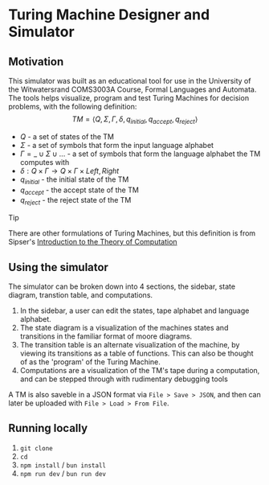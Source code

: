 # Turing Machine Designer and Simulator

## Motivation

This simulator was built as an educational tool for use in the University of the Witwatersrand COMS3003A Course, Formal Languages and Automata.
The tools helps visualize, program and test Turing Machines for decision problems, with the following definition:
$$
	TM = \left< Q, \Sigma, \Gamma, \delta, q_{initial}, q_{accept}, q_{reject} \right>
$$

* $Q$ - a set of states of the TM
* $\Sigma$ - a set of symbols that form the input language alphabet
* $\Gamma = {\_} \cup \Sigma \cup ...$ - a set of symbols that form the language alphabet the TM computes with
* $\delta: Q \times \Gamma \rightarrow Q \times \Gamma \times {Left, Right}$
* $q_{initial}$ - the initial state of the TM
* $q_{accept}$ - the accept state of the TM
* $q_{reject}$ - the reject state of the TM

> [!TIP]
> There are other formulations of Turing Machines, but this definition is from Sipser's [Introduction to the Theory of Computation](https://www.amazon.com/Introduction-Theory-Computation-Michael-Sipser/dp/113318779X)

## Using the simulator

The simulator can be broken down into 4 sections, the sidebar, state diagram, transtion table, and computations.

1. In the sidebar, a user can edit the states, tape alphabet and language alphabet.
2. The state diagram is a visualization of the machines states and transitions in the familiar format of moore diagrams.
3. The transition table is an alternate visualization of the machine, by viewing its transitions as a table of functions.
This can also be thought of as the 'program' of the Turing Machine.
4. Computations are a visualization of the TM's tape during a computation, and can be stepped through with rudimentary debugging tools

A TM is also saveble in a JSON format via `File > Save > JSON`, and then can later be uploaded with `File > Load > From File`.

## Running locally

1. `git clone`
2. `cd`
3. `npm install` / `bun install`
4. `npm run dev` / `bun run dev`
